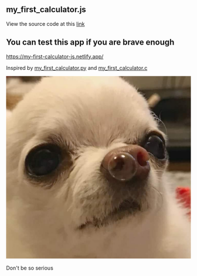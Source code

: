 ## my_first_calculator.js

View the source code at this [link](https://github.com/iMykhailychenko/my_first_calculator.js/blob/main/src/my_first_calculator.js)

## You can test this app if you are brave enough
https://my-first-calculator-js.netlify.app/

Inspired by [my_first_calculator.py](https://github.com/AceLewis/my_first_calculator.py) and [my_first_calculator.c](https://github.com/shellcxd3/my_first_calculator.c)

<img src="/public/meme.jpg" alt="" />

Don't be so serious